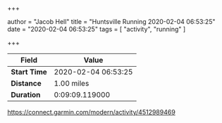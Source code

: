+++

author = "Jacob Hell"
title = "Huntsville Running 2020-02-04 06:53:25"
date = "2020-02-04 06:53:25"
tags = [
    "activity", "running"
]

+++

<!--more-->

|Field  |Value  |
|--- | --- |
|**Start Time**|2020-02-04 06:53:25|
|**Distance**|1.00 miles|
|**Duration**|0:09:09.119000|

https://connect.garmin.com/modern/activity/4512989469